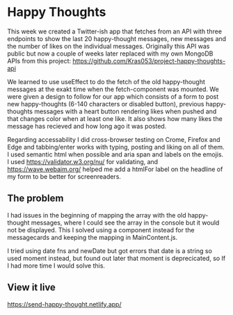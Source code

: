 # Happy Thoughts

This week we created a Twitter-ish app that fetches from an API with three endpoints to show the last 20 happy-thought messages, new messages and the number of likes on the individual messages. Originally this API was public but now a couple of weeks later replaced with my own MongoDB APIs from this project: 
https://github.com/Kras053/project-happy-thoughts-api
 
We learned to use useEffect to do the fetch of the old happy-thought messages at the exakt time when the fetch-component was mounted. 
We were given a design to follow for our app which consists of a form to post new happy-thoughts (6-140 characters or disabled button), previous happy-thoughts messages with a heart button rendering likes when pushed and that changes color when at least one like. 
It also shows how many likes the message has recieved and how long ago it was posted.

Regarding accessability I did cross-browser testing on Crome, Firefox and Edge and tabbing/enter works with typing, posting and liking on all of them. I used semantic html when possible and aria span and labels on the emojis. 
I used https://validator.w3.org/nu/ for validating, and https://wave.webaim.org/ helped me add a htmlFor label on the headline of my form to be better for screenreaders.

## The problem

I had issues in the beginning of mapping the array with the old happy-thought messages, where I could see the array in the console but it would not be displayed. This I solved using a component instead for the messagecards and keeping the mapping in MainContent.js. 

I tried using date fns and newDate but got errors that date is a string so used moment instead, but found out later that moment is deprecicated, so If I had more time I would solve this. 

## View it live
https://send-happy-thought.netlify.app/

